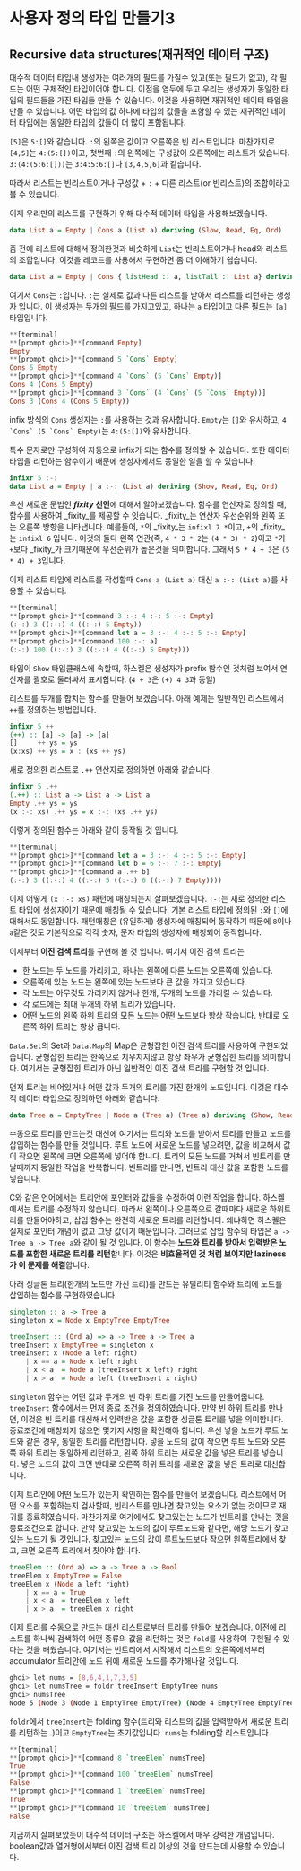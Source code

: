 # 사용자 정의 타입 만들기3

## Recursive data structures(재귀적인 데이터 구조)

대수적 데이터 타입내 생성자는 여러개의 필드를 가질수 있고(또는 필드가 없고), 각 필드는 어떤 구체적인 타입이어야 합니다. 이점을 염두에 두고 우리는 생성자가 동일한 타입의 필드들을 가진 타입들 만들 수 있습니다. 이것을 사용하면 재귀적인 데이터 타입을 만들 수 있습니다. 어떤 타입의 값 하나에 타입의 값들을 포함할 수 있는 재귀적인 데이터 타입에는 동일한 타입의 값들이 더 많이 포함됩니다. 

`[5]`은 `5:[]`와 같습니다. `:`의 왼쪽은 값이고 오른쪽은 빈 리스트입니다. 마찬가지로 `[4,5]`는 `4:(5:[])`이고, 첫번째 `:`의 왼쪽에는 구성값이 오른쪽에는 리스트가 있습니다. `3:(4:(5:6:[]))`는 `3:4:5:6:[]`나 `[3,4,5,6]`과 같습니다. 

따라서 리스트는 빈리스트이거나 구성값 + `:` + 다른 리스트(or 빈리스트)의 조합이라고 볼 수 있습니다.  

이제 우리만의 리스트를 구현하기 위해 대수적 데이터 타입을 사용해보겠습니다.

```haskell
data List a = Empty | Cons a (List a) deriving (Slow, Read, Eq, Ord)
```

좀 전에 리스트에 대해서 정의한것과 비슷하게 `List`는 빈리스트이거나 head와 리스트의 조합입니다. 이것을 레코드를 사용해서 구현하면 좀 더 이해하기 쉽습니다. 

```haskell
data List a = Empty | Cons { listHead :: a, listTail :: List a} deriving (Show, Read, Eq, Ord)
```

여기서 `Cons`는 `:`입니다. `:`는 실제로 값과 다른 리스트를 받아서 리스트를 리턴하는 생성자 입니다. 이 생성자는 두개의 필드를 가지고있고, 하나는 `a` 타입이고 다른 필드는 `[a]` 타입입니다.  

```haskell
**[terminal]
**[prompt ghci>]**[command Empty]  
Empty  
**[prompt ghci>]**[command 5 `Cons` Empty]  
Cons 5 Empty  
**[prompt ghci>]**[command 4 `Cons` (5 `Cons` Empty)]  
Cons 4 (Cons 5 Empty)  
**[prompt ghci>]**[command 3 `Cons` (4 `Cons` (5 `Cons` Empty))]  
Cons 3 (Cons 4 (Cons 5 Empty))
```

infix 방식의 `Cons` 생성자는 `:`를 사용하는 것과 유사합니다. `Empty`는 `[]`와 유사하고, ``4 `Cons` (5 `Cons` Empty)``는 `4:(5:[])`와 유사합니다. 

특수 문자로만 구성하여 자동으로 infix가 되는 함수를 정의할 수 있습니다. 또한 데이터 타입을 리턴하는 함수이기 때문에 생성자에서도 동일한 일을 할 수 있습니다. 

```haskell
infixr 5 :-:
data List a = Empty | a :-: (List a) deriving (Show, Read, Eq, Ord)
```

우선 새로운 문법인 **_fixity_ 선언**에 대해서 알아보겠습니다. 함수를 연산자로 정의할 때, 함수를 사용하여 _fixity_를 제공할 수 잇습니다. _fixity_는 연산자 우선순위와 왼쪽 또는 오른쪽 방향을 나타냅니다. 예를들어, `*`의 _fixity_는 `infixl 7 *`이고, `+`의 _fixity_는 `infixl 6` 입니다. 이것의 둘다 왼쪽 연관(즉, `4 * 3 * 2`는 `(4 * 3) * 2`)이고 `*`가 `+`보다 _fixity_가 크기때문에 우선순위가 높은것을 의미합니다. 그래서 `5 * 4 + 3`은 `(5 * 4) + 3`입니다.

이제 리스트 타입에 리스트를 작성할때 `Cons a (List a)` 대신 `a :-: (List a)`를 사용할 수 있습니다.

```haskell
**[terminal]
**[prompt ghci>]**[command 3 :-: 4 :-: 5 :-: Empty] 
(:-:) 3 ((:-:) 4 ((:-:) 5 Empty))  
**[prompt ghci>]**[command let a = 3 :-: 4 :-: 5 :-: Empty]  
**[prompt ghci>]**[command 100 :-: a]  
(:-:) 100 ((:-:) 3 ((:-:) 4 ((:-:) 5 Empty)))
```

타입이 `Show` 타입클래스에 속할때, 하스켈은 생성자가 prefix 함수인 것처럼 보여서 연산자를 괄호로 둘러싸서 표시합니다. (`4 + 3`은 `(+) 4 3`과 동일)

리스트를 두개를 합치는 함수를 만들어 보겠습니다. 아래 예제는 일반적인 리스트에서 `++`를 정의하는 방법입니다.

```haskell
infixr 5 ++
(++) :: [a] -> [a] -> [a]
[]     ++ ys = ys
(x:xs) ++ ys = x : (xs ++ ys)
```

새로 정의한 리스트로 `.++` 연산자로 정의하면 아래와 같습니다. 

```haskell
infixr 5 .++
(.++) :: List a -> List a -> List a
Empty .++ ys = ys
(x :-: xs) .++ ys = x :-: (xs .++ ys)
```

이렇게 정의된 함수는 아래와 같이 동작될 것 입니다.

```haskell
**[terminal]
**[prompt ghci>]**[command let a = 3 :-: 4 :-: 5 :-: Empty]  
**[prompt ghci>]**[command let b = 6 :-: 7 :-: Empty]  
**[prompt ghci>]**[command a .++ b]  
(:-:) 3 ((:-:) 4 ((:-:) 5 ((:-:) 6 ((:-:) 7 Empty))))
```

이제 어떻게 `(x :-: xs)` 패턴에 매칭되는지 살펴보겠습니다. `:-:`는 새로 정의한 리스트 타입에 생성자이기 때문에 매칭될 수 있습니다. 기본 리스트 타입에 정의된 `:`와 `[]`에 대해서도 동일합니다. 패턴매칭은 (유일하게) 생성자에 매칭되어 동작하기 때문에 `8`이나 `a`같은 것도 기본적으로 각각 숫자, 문자 타입의 생성자에 매칭되어 동작합니다.    

이제부터 **이진 검색 트리**를 구현해 볼 것 입니다. 
여기서 이진 검색 트리는 
- 한 노드는 두 노드를 가리키고, 하나는 왼쪽에 다른 노드는 오른쪽에 있습니다.  
- 오른쪽에 있는 노드는 왼쪽에 있는 노드보다 큰 값을 가지고 있습니다. 
- 각 노드는 아무것도 가리키지 않거나 한개, 두개의 노드를 가리킬 수 있습니다.
- 각 로드에는 최대 두개의 하위 트리가 있습니다. 
- 어떤 노드의 왼쪽 하위 트리의 모든 노드는 어떤 노드보다 항상 작습니다. 반대로 오른쪽 하위 트리는 항상 큽니다.

`Data.Set`의 Set과 `Data.Map`의 Map은 균형잡힌 이진 검색 트리를 사용하여 구현되었습니다. 균형잡힌 트리는 한쪽으로 치우치지않고 항상 좌우가 균형잡힌 트리를 의미합니다. 여기서는 균형잡힌 트리가 아닌 일반적인 이진 검색 트리를 구현할 것 입니다.

먼저 트리는 비어있거나 어떤 값과 두개의 트리를 가진 한개의 노드입니다. 이것은 대수적 데이터 타입으로 정의하면 아래와 같습니다. 

```haskell
data Tree a = EmptyTree | Node a (Tree a) (Tree a) deriving (Show, Read, Eq)
```

수동으로 트리를 만드는것 대신에 여기서는 트리와 노드를 받아서 트리를 만들고 노드를 삽입하는 함수를 만들 것입니다. 루트 노드에 새로운 노드를 넣으려면, 값을 비교해서 값이 작으면 왼쪽에 크면 오른쪽에 넣어야 합니다. 트리의 모든 노드를 거쳐서 빈트리를 만날때까지 동일한 작업을 반복합니다. 빈트리를 만나면, 빈트리 대신 값을 포함한 노드를 넣습니다.    

C와 같은 언어에서는 트리안에 포인터와 값들을 수정하여 이런 작업을 합니다. 하스켈에서는 트리를 수정하지 않습니다. 따라서 왼쪽이나 오른쪽으로 갈때마다 새로운 하위트리를 만들어야하고, 삽입 함수는 완전히 새로운 트리를 리턴합니다. 왜냐하면 하스켈은 실제로 포인터 개념이 없고 그냥 값이기 때문입니다. 그러므로 삽입 함수의 타입은 `a -> Tree a -> Tree a`와 같이 될 것 입니다. 이 함수는 **노드와 트리를 받아서 입력받은 노드를 포함한 새로운 트리를 리턴**합니다. 이것은 **비효율적인 것 처럼 보이지만 laziness가 이 문제를 해결**합니다.    

아래 싱글톤 트리(한개의 노드만 가진 트리)를 만드는 유틸리티 함수와 트리에 노드를 삽입하는 함수를 구현하였습니다. 

```haskell
singleton :: a -> Tree a
singleton x = Node x EmptyTree EmptyTree

treeInsert :: (Ord a) => a -> Tree a -> Tree a
treeInsert x EmptyTree = singleton x
treeInsert x (Node a left right)
    | x == a = Node x left right
    | x < a  = Node a (treeInsert x left) right
    | x > a  = Node a left (treeInsert x right) 
```

`singleton` 함수는 어떤 값과 두개의 빈 하위 트리를 가진 노드를 만들어줍니다. `treeInsert` 함수에서는 먼저 종료 조건을 정의하였습니다. 만약 빈 하위 트리를 만나면, 이것은 빈 트리를 대신해서 입력받은 값을 포함한 싱글톤 트리를 넣을 의미합니다. 종료조건에 매칭되지 않으면 몇가지 사항을 확인해야 합니다. 우선 넣을 노드가 루트 노드와 같은 경우, 동일한 트리를 리턴합니다. 넣을 노드의 값이 작으면 루트 노드와 오른쪽 하위 트리는 동일하게 리턴하고, 왼쪽 하위 트리는 새로운 값을 넣은 트리를 넣습니다. 넣은 노드의 값이 크면 반대로 오른쪽 하위 트리를 새로운 값을 넣은 트리로 대신합니다.   

이제 트리안에 어떤 노드가 있는지 확인하는 함수를 만들어 보겠습니다. 리스트에서 어떤 요소를 포함하는지 검사할때, 빈리스트를 만나면 찾고있는 요소가 없는 것이므로 재귀를 종료하였습니다. 마찬가지로 여기에서도 찾고있는는 노드가 빈트리를 만나는 것을 종료조건으로 합니다. 만약 찾고있는 노드의 값이 루트노드와 같다면, 해당 노드가 찾고있는 노드가 될 것입니다. 찾고있는 노드의 값이 루트노드보다 작으면 왼쪽트리에서 찾고, 크면 오른쪽 트리에서 찾아야 합니다.

```haskell
treeElem :: (Ord a) => a -> Tree a -> Bool
treeElem x EmptyTree = False
treeElem x (Node a left right)
    | x == a = True
    | x < a  = treeElem x left
    | x > a  = treeElem x right
```  

이제 트리를 수동으로 만드는 대신 리스트로부터 트리를 만들어 보겠습니다. 이전에 리스트를 하나씩 검색하여 어떤 종류의 값을 리턴하는 것은 `fold`를 사용하여 구현될 수 있다는 것을 배웠습니다. 여기서는 빈트리에서 시작해서 리스트의 오른쪽에서부터 accumulator 트리안에 노드 뒤에 새로운 노드를 추가해나갈 것입니다. 

```bash
ghci> let nums = [8,6,4,1,7,3,5]  
ghci> let numsTree = foldr treeInsert EmptyTree nums  
ghci> numsTree  
Node 5 (Node 3 (Node 1 EmptyTree EmptyTree) (Node 4 EmptyTree EmptyTree)) (Node 7 (Node 6 EmptyTree EmptyTree) (Node 8 EmptyTree EmptyTree))
```

`foldr`에서 `treeInsert`는 folding 함수(트리와 리스트의 값을 입력받아서 새로운 트리를 리턴하는..)이고 `EmptyTree`는 초기값입니다. `nums`는 folding할 리스트입니다.

```haskell
**[terminal]
**[prompt ghci>]**[command 8 `treeElem` numsTree]  
True  
**[prompt ghci>]**[command 100 `treeElem` numsTree]  
False  
**[prompt ghci>]**[command 1 `treeElem` numsTree]  
True  
**[prompt ghci>]**[command 10 `treeElem` numsTree]  
False 
```

지금까지 살펴보았듯이 대수적 데이터 구조는 하스켈에서 매우 강력한 개념입니다. boolean값과 열거형에서부터 이진 검색 트리 이상의 것을 만드는데 사용할 수 있습니다. 

